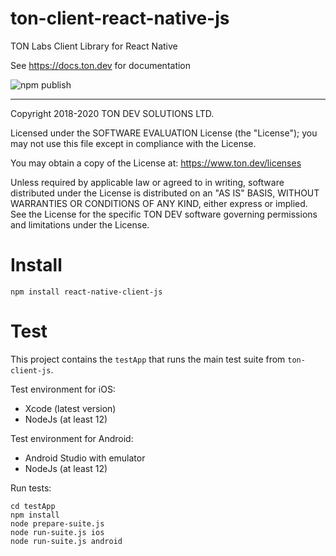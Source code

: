 # ton-client-react-native-js

TON Labs Client Library for React Native

See https://docs.ton.dev for documentation

![npm publish](https://github.com/tonlabs/ton-client-react-native-js/workflows/npm%20publish/badge.svg)

---
Copyright 2018-2020 TON DEV SOLUTIONS LTD.

Licensed under the SOFTWARE EVALUATION License (the "License"); you may not use
this file except in compliance with the License.

You may obtain a copy of the License at: https://www.ton.dev/licenses

Unless required by applicable law or agreed to in writing, software
distributed under the License is distributed on an "AS IS" BASIS,
WITHOUT WARRANTIES OR CONDITIONS OF ANY KIND, either express or implied.
See the License for the specific TON DEV software governing permissions and
limitations under the License.

# Install

```shell script
npm install react-native-client-js
```

# Test

This project contains the `testApp` that runs the main test suite from `ton-client-js`.

Test environment for iOS:

- Xcode (latest version)
- NodeJs (at least 12)

Test environment for Android:

- Android Studio with emulator
- NodeJs (at least 12)

Run tests:

```shell script
cd testApp
npm install
node prepare-suite.js
node run-suite.js ios
node run-suite.js android
```

